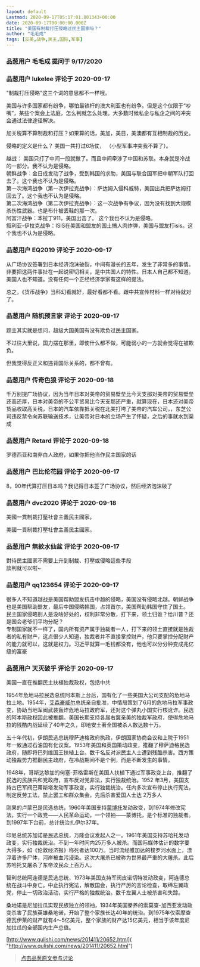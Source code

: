 ```yaml
---
layout: default
Lastmod: 2020-09-17T05:17:01.801343+00:00
date: 2020-09-17T00:00:00.000Z
title: "美国有制裁打压侵略过民主国家吗？"
author: "毛毛成"
tags: [反美,战争,民主,国际,军事]
---
```



### 品葱用户 **毛毛成** 提问于 9/17/2020
    

    
                

### 品葱用户 **lukelee** 评论于 2020-09-17
        
"制裁打压侵略"这三个词的意思都不一样哦。  
  
美国与许多国家都有纷争，哪怕最铁杆的澳大利亚也有纷争。但是这个仅限于“吵嘴”，某些个案会上法庭，怎么判就怎么处理。大多数时候私企与私企之间的冲突会通过法律途径解决。  
  
加关税算不算制裁和打压？如果算的话，美加，美日，美澳都有互相制裁的历史。  
  
侵略的定义是什么？ 美国一共打过6场仗， （小型军事冲突我不算了）。  
  
越战： 美国只打了中间一段就撤了。而且中间牵涉了中国和苏联。本身就是冷战的一部分。我不认为是侵略。  
朝鲜战争：金日成发动了战争，受到韩国的求助，美国与联合国军把中朝军队打回去了。这个我也不认为是侵略。  
第一次海湾战争（第一次伊拉克战争）：萨达姆入侵科威特，美国出兵把萨达姆打回去了。这个我也不认为是侵略。  
第二次海湾战争（第二次伊拉克战争）：这一次战争有争议，因为没有找到大规模杀伤性武器。也是布什被丢鞋的那一次。  
阿富汗战争：本拉丁911，美国出击了。 这个我也不认为是侵略。  
叙利亚-伊拉克战争：ISIS在美国和盟友的国土搞人肉炸弹，美国与盟友打isis。这个我也不认为是侵略。
        
                

### 品葱用户 **EQ2019** 评论于 2020-09-17
        
从广场协议签署到日本经济泡沫破裂，中间有漫长的五年，发生了非常多的事情。非要把这两件事扯在一起说密切相关，是中共国人的特性。日本人自己都不知道。美国人也不知道。没有任何一个正经经济学家有这样的提法。  
  
总之，《货币战争》当科幻看就好，最好看都不看。跟中共宣传材料一样对待就对了。
        
                

### 品葱用户 **随机预言家** 评论于 2020-09-17
        
题主其实就是想问，超级大国美国有没有欺负过民主国家。  
  
不过往大里说，国力摆在那里，即使什么都不做，可能弱小的一方就会觉得在被欺负。  
  
但我觉得反正义和违背国际关系的，都不曾有。
        
                

### 品葱用户 **传奇色狼** 评论于 2020-09-18
        
千万别提广场协议，因为当年日本对美帝的贸易壁垒比今天支那对美帝的贸易壁垒还高还厚，日本对美帝的不公平贸易比今天支那还严重，就算现在，日本还对美帝货品收取高关税，日本的汽车依靠抵关税在北美打垮了美帝的汽车公司，，东芝公司违反禁令向苏联输送技术，让美帝对日本的立场产生了怀疑，之后的事就水到渠成
        
                

### 品葱用户 **Retard** 评论于 2020-09-18
        
罗德西亚和南非白人政府，如果你把他当作民主国家的话
        
                

### 品葱用户 **巴比伦花园** 评论于 2020-09-17
        
8，90年代算打压日本吗？我记得日本签了广场协议，然后经济泡沫破了
        
                

### 品葱用户 **dvc2020** 评论于 2020-09-18
        
美國一貫制裁打壓社會主義民主國家。  
  
美國一貫制裁打壓社會主義民主國家。
        
                

### 品葱用户 **無紋水仙盆** 评论于 2020-09-17
        
對待民主國家不需要上升到制裁、打壓或侵略這些手段  
談判就可以啦~
        
                

### 品葱用户 **qq123654** 评论于 2020-09-17
        
很多人不知道越战是美国帮助盟友抗击中越的侵略，美国没有侵略北越。朝鲜战争也是美国帮助盟友，最后中国侵略韩国，占领首尔，美国帮助韩国守住了国土。  
民主国家侵略别人是没啥好处的，权利非常分散，打下来，领土归谁？给川普？还是国会老爷们平均分配？  
专制国家就不一样了，国内所有资产属于独裁者一人，打下来的领土直接就是独裁者的私有财产，这点很少人知道，独裁者并不直接掌控财产，他只要掌控分配财产的能力就可以，这就是权力。习近平就算一毛钱都没有，他也可以分分钟变成兆亿级的富豪
        
                

### 品葱用户 **天灭破乎** 评论于 2020-09-17
        
美国一直在推翻民主扶植独裁政权，包括中共  
  
1954年危地马拉民选总统阿本斯上台后，国有化了一些美国大公司支配的危地马拉土地。1954年，[艾森豪威尔]( "http://www.qulishi.com/renwu/aisenhaoweier/")总统亲自批准，中情局策划了6月的危地马拉军事政变，协助当地军阀武装轰炸危地马拉政府军，还对这个弹丸小国实行核讹诈。民选的阿本斯政权因此被推翻。美国长期支持各届右翼亲美的独裁军政府，使得危地马拉的残酷内战延续了40年之久，印地安土著全国被杀人数达数十万。  
  
五十年代初，伊朗民选总统穆萨迪格政府执政，伊朗国家协商会议和上院于1951年一致通过石油国有化议案。1953年美国和英国策动政变，推翻了穆萨迪格民选政府，随即将巴列维国王扶植上台。数千名反对派民主人士遭到残酷杀害。西方策动独裁势力推翻民主政府，在冷战期间不是个例，而是不断发生的事情。  
  
  
1948年，哥斯达黎加的何塞-菲格雷斯在美国人扶植下通过军事政变上台，推翻了民选的民族共和党政府，宣布反对党非法，实行独裁统治。1952 年3月，美国支持古巴军阀巴蒂斯塔发动军事政变，实行独裁统治。任内多次宣布停止执行宪法，制定反劳工法，禁止罢工和群众集会，先后杀害爱国人士达 2万多人  
  
刚果的卢蒙巴是民选总统，1960年美国支持[蒙博托]( "http://www.qulishi.com/renwu/mengbotuo/")发动政变，到1974年修改宪法，实行一个政党——人民革命运动，一个领袖——蒙博托，是个标准的独裁者。到1997年下台前，总计统治扎伊尔37年。  
  
印尼总统苏加诺是民选总统，万隆会议发起人之一。1961年美国支持苏哈托发动政变，实行独裁统治。不到一年时间内25万多人被杀。而国际媒体估计的数字要大得多，如《伦敦经济报》称死者达100万。当时流经雅加达的梭罗河水面上，漂浮着许多尸体，河岸被血污浸染。这次大屠杀已被称为世界最严重的大屠杀。此后苏哈托又屠杀了东帝汶民众上百万人。  
  
智利总统阿连德是民选总统，1973年美国支持军阀皮诺切特发动政变，阿连德总统在战斗中身亡。中止执行宪法，解散国会，执行严厉的言论检查，取缔左翼政党，停止一切政治活动，实行严格的独裁统治。数千左翼人士被杀害和失踪。  
  
桑地诺是尼加拉瓜实现民族独立的领袖，1934年美国豢养的索莫查-加西亚发动政变杀害了民族英雄桑地诺，开始了整个家族长达40年的统治。到1975年仅索摩查德瓦伊莱的财产就有4～5亿美元，整个家族的财产达15亿美元，相当于该年度尼加拉瓜的全部国内生产总值。  
  
[http://www.qulishi.com/news/201411/20652.html]( "http://www.qulishi.com/news/201411/20652.html")
        
                





> [点击品葱原文参与讨论](https://pincong.rocks/question/31099)

